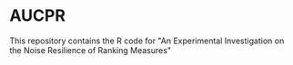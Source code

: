 # AUCPR
This repository contains the R code for "An Experimental Investigation on the Noise Resilience of Ranking Measures"

